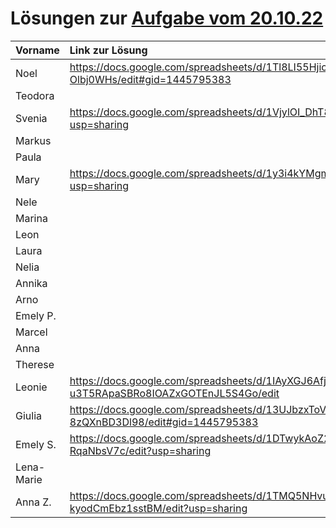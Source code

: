 # Lösungen zur [Aufgabe vom 20.10.22](https://github.com/die-macher/unterricht/blob/main/2022-10-20.md)


| Vorname    | Link zur Lösung |
|:---------- |:--------------- |
| Noel       |  https://docs.google.com/spreadsheets/d/1Tl8LI55Hjic5i_PXzFa5_R1JFRGwtGWMOH-Olbj0WHs/edit#gid=1445795383               |
| Teodora    |                 |
| Svenia     |https://docs.google.com/spreadsheets/d/1VjylOI_DhT8Kpi3XT18zj2x6oRtBlwvqqRdps4sQpcY/edit?usp=sharing                 |
| Markus     |                 |
| Paula      |                 |
| Mary       | https://docs.google.com/spreadsheets/d/1y3i4kYMgm2hT7fJ2khIFonjxmKSntkv09X4dzytdVS0/edit?usp=sharing |
| Nele       |                 |
| Marina     |                 |
| Leon       |                 |
| Laura      |                 |
| Nelia      |                 |
| Annika     |                 |
| Arno       |                 |
| Emely P.   |                 |
| Marcel     |                 |
| Anna       |                 |
| Therese    |                 |
| Leonie     | https://docs.google.com/spreadsheets/d/1IAyXGJ6AfjpB-u3T5RApaSBRo8IOAZxGOTEnJL5S4Go/edit                |
| Giulia     | https://docs.google.com/spreadsheets/d/13UJbzxToVva-J6KnaXtboHD4E9t8v3-8zQXnBD3Dl98/edit#gid=1445795383                |
| Emely S.   |  https://docs.google.com/spreadsheets/d/1DTwykAoZ2FjT2eqiyrcG1oicctMrE6p81-RqaNbsV7c/edit?usp=sharing               |
| Lena-Marie |                 |
| Anna Z.    |  https://docs.google.com/spreadsheets/d/1TMQ5NHvuExfYqNUFYT5xhZUXccJ-kyodCmEbz1sstBM/edit?usp=sharing               |
